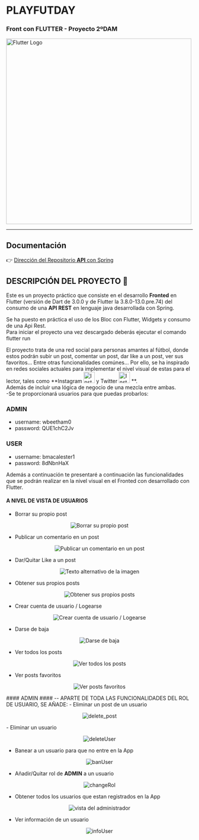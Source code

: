 # PLAYFUTDAY
### Front con FLUTTER - Proyecto 2ºDAM

<img src="https://docs.flutter.dev/assets/images/shared/brand/flutter/logo/flutter-lockup.png" width="500" alt="Flutter Logo"/>
 
___


## **Documentación**

:point_right: [Dirección del Repositorio **API** con Spring](https://github.com/MaylorSr/playfutday)

## **DESCRIPCIÓN DEL PROYECTO** :speech_balloon:

Este es un proyecto práctico que consiste en el desarrollo **Fronted** en Flutter (versión de Dart de 3.0.0 y de Flutter la 3.8.0-13.0.pre.74) del consumo de una **API REST** en lenguaje java desarrollada con Spring.

Se ha puesto en práctica el uso de los Bloc con Flutter, Widgets y consumo de una Api Rest.<br>
Para iniciar el proyecto una vez descargado deberás ejecutar el comando flutter run<br>

El proyecto trata de una red social para personas amantes al fútbol, donde estos podrán subir un post, comentar un post, dar like a un post, ver sus favoritos... Entre otras funcionalidades comúnes... Por ello, se ha inspirado en redes sociales actuales para implementar el nivel visual de estas para el lector, tales como **Instagram   <img src="https://simpleicons.org/icons/instagram.svg" alt="Instagram Icon" width="30" height="30" style="fill: #E4405F;">
 y Twitter <img src="https://simpleicons.org/icons/twitter.svg" alt="Instagram Icon" width="30" height="30" style="fill: #E4405F;"> **. <br>
 Además de incluír una lógica de negocio de una mezcla entre ambas. <br>
 -Se te proporcionará usuarios para que puedas probarlos:<br>
 ### ADMIN
 - username: wbeetham0
 - password: QUE1chC2Jv
 ### USER
 - username: bmacalester1
 - password: 8dNbnHaX
 
 Además a continuación te presentaré a continuación las funcionalidades que se podrán realizar en la nivel visual en el Fronted con desarrollado con Flutter.
 
 #### A NIVEL DE VISTA DE USUARIOS ####
- Borrar su propio post<br>
<p align="center" style="text-align: center;">
  <img src="https://github.com/MaylorSr/playfutday_flutter/blob/main/Gifs/delete_post.gif" alt="Borrar su propio post" />
</p>

- Publicar un comentario en un post<br>
<p align="center" style="text-align: center;">
  <img src="https://github.com/MaylorSr/playfutday_flutter/blob/main/Gifs/comment.gif" alt="Publicar un comentario en un post" />
</p>

- Dar/Quitar Like a un post<br>
<p align="center" style="text-align: center;">
  <img src="url-de-la-imagen" alt="Texto alternativo de la imagen" />
</p>

- Obtener sus propios posts<br>
<p align="center" style="text-align: center;">
  <img src="https://github.com/MaylorSr/playfutday_flutter/blob/main/Gifs/myPosts.gif" alt="Obtener sus propios posts" />
</p>

- Crear cuenta de usuario /  Logearse<br>
<p align="center" style="text-align: center;">
  <img src="https://github.com/MaylorSr/playfutday_flutter/blob/main/Gifs/crearCuenta.gif" alt="Crear cuenta de usuario / Logearse" />
</p>

- Darse de baja<br>
<p align="center" style="text-align: center;">
  <img src="https://github.com/MaylorSr/playfutday_flutter/blob/main/Gifs/unsuscribe.gif" alt="Darse de baja" />
</p>

- Ver todos los posts<br>
<p align="center" style="text-align: center;">
  <img src="https://github.com/MaylorSr/playfutday_flutter/blob/main/Gifs/allPosts.gif" alt="Ver todos los posts" />
</p>

- Ver posts favoritos<br>
<p align="center" style="text-align: center;">
  <img src="https://github.com/MaylorSr/playfutday_flutter/blob/main/Gifs/favourites.gif" alt="Ver posts favoritos" />
</p>
 #### ADMIN ####
-- APARTE DE TODA LAS FUNCIONALIDADES DEL ROL DE USUARIO, SE AÑADE:
- Eliminar un post de un usuario
<p align="center" style="text-align: center;">
  <img src="https://github.com/MaylorSr/playfutday_flutter/blob/main/Gifs/delete_post.gif" alt="delete_post" />
</p>
- Eliminar un usuario
<p align="center" style="text-align: center;">
  <img src="https://github.com/MaylorSr/playfutday_flutter/blob/main/Gifs/deleteUser.gif" alt="deleteUser" />
</p>

- Banear a un usuario para que no entre en la App
<p align="center" style="text-align: center;">
  <img src="https://github.com/MaylorSr/playfutday_flutter/blob/main/Gifs/banUser.gif" alt="banUser" />
</p>


- Añadir/Quitar rol de **ADMIN** a un usuario

<p align="center" style="text-align: center;">
  <img src="https://github.com/MaylorSr/playfutday_flutter/blob/main/Gifs/changeRol.gif" alt="changeRol" />
</p>

- Obtener todos los usuarios que estan registrados en la App
<p align="center" style="text-align: center;">
  <img src="https://github.com/MaylorSr/playfutday_flutter/blob/main/Gifs/admin.gif" alt="vista del administrador" />
</p>

- Ver información de un usuario
<p align="center" style="text-align: center;">
  <img src="https://github.com/MaylorSr/playfutday_flutter/blob/main/Gifs/infoUser.gif" alt="infoUser" />
</p>
